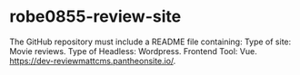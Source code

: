 # robe0855-review-site
The GitHub repository must include a README file containing:
Type of site: Movie reviews.
Type of Headless: Wordpress.
Frontend Tool: Vue.
https://dev-reviewmattcms.pantheonsite.io/.